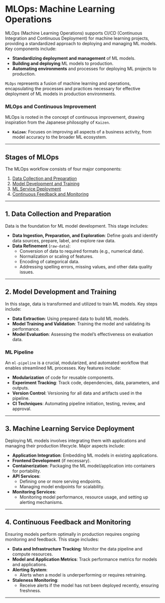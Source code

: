 # MLOps: Machine Learning Operations

MLOps (Machine Learning Operations) supports CI/CD (Continuous Integration and Continuous Deployment) for machine learning projects, providing a standardized approach to deploying and managing ML models. Key components include:

- **Standardizing deployment and management** of ML models.
- **Building and deploying** ML models to production.
- **Automating environments** and processes for deploying ML projects to production.

`MLOps` represents a fusion of machine learning and operations, encapsulating the processes and practices necessary for effective deployment of ML models in production environments.

### MLOps and Continuous Improvement

MLOps is rooted in the concept of continuous improvement, drawing inspiration from the Japanese philosophy of `Kaizen`.

- **`Kaizen`**: Focuses on improving all aspects of a business activity, from model accuracy to the broader ML ecosystem.

---

## Stages of MLOps

The MLOps workflow consists of four major components:

1. [Data Collection and Preparation](#data-collection-and-preparation)
2. [Model Development and Training](#model-development-and-training)
3. [ML Service Deployment](#ml-service-deployment)
4. [Continuous Feedback and Monitoring](#continuous-feedback-and-monitoring)

---

## 1. Data Collection and Preparation

Data is the foundation for ML model development. This stage includes:

- **Data Ingestion, Preparation, and Exploration**: Define goals and identify data sources, prepare, label, and explore raw data.
- **Data Refinement** (`raw-data`):
  - Conversion of data to required formats (e.g., numerical data).
  - Normalization or scaling of features.
  - Encoding of categorical data.
  - Addressing spelling errors, missing values, and other data quality issues.

---

## 2. Model Development and Training

In this stage, data is transformed and utilized to train ML models. Key steps include:

- **Data Extraction**: Using prepared data to build ML models.
- **Model Training and Validation**: Training the model and validating its performance.
- **Model Evaluation**: Assessing the model’s effectiveness on evaluation data.

### ML Pipeline

An `ml-pipeline` is a crucial, modularized, and automated workflow that enables streamlined ML processes. Key features include:

- **Modularization** of code for reusable components.
- **Experiment Tracking**: Track code, dependencies, data, parameters, and outputs.
- **Version Control**: Versioning for all data and artifacts used in the pipeline.
- **CI Techniques**: Automating pipeline initiation, testing, review, and approval.

---

## 3. Machine Learning Service Deployment

Deploying ML models involves integrating them with applications and managing their production lifecycle. Major aspects include:

- **Application Integration**: Embedding ML models in existing applications.
- **Frontend Development** (if necessary).
- **Containerization**: Packaging the ML model/application into containers for portability.
- **API Services**:
  - Defining one or more serving endpoints.
  - Managing model endpoints for scalability.
- **Monitoring Services**:
  - Monitoring model performance, resource usage, and setting up alerting mechanisms.

---

## 4. Continuous Feedback and Monitoring

Ensuring models perform optimally in production requires ongoing monitoring and feedback. This stage includes:

- **Data and Infrastructure Tracking**: Monitor the data pipeline and compute resources.
- **Model and Application Metrics**: Track performance metrics for models and applications.
- **Alerting System**:
  - Alerts when a model is underperforming or requires retraining.
- **Staleness Monitoring**:
  - Receive alerts if the model has not been deployed recently, ensuring freshness.

---
